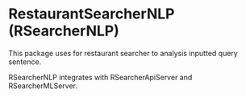 RestaurantSearcherNLP (RSearcherNLP)
===

This package uses for restaurant searcher to analysis inputted query sentence.

RSearcherNLP integrates with RSearcherApiServer and RSearcherMLServer.
